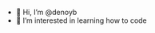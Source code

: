 - 👋 Hi, I’m @denoyb
- 👀 I’m interested in learning how to code
<!---
denoyb/denoyb is a ✨ special ✨ repository because its `README.md` (this file) appears on your GitHub profile.
You can click the Preview link to take a look at your changes.
--->
